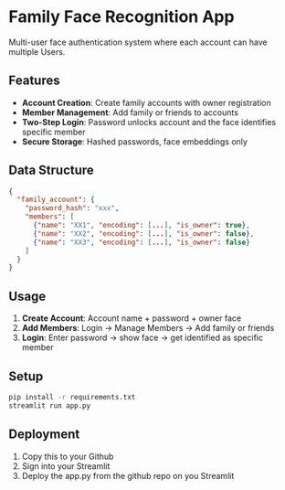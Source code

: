 # Family Face Recognition App

Multi-user face authentication system where each account can have multiple Users.

## Features
- **Account Creation**: Create family accounts with owner registration
- **Member Management**: Add family or friends to accounts
- **Two-Step Login**: Password unlocks account and the face identifies specific member
- **Secure Storage**: Hashed passwords, face embeddings only

## Data Structure
```json
{
  "family_account": {
    "password_hash": "xxx",
    "members": [
      {"name": "XX1", "encoding": [...], "is_owner": true},
      {"name": "XX2", "encoding": [...], "is_owner": false},
      {"name": "XX3", "encoding": [...], "is_owner": false}
    ]
  }
}
```

## Usage
1. **Create Account**: Account name + password + owner face
2. **Add Members**: Login → Manage Members → Add family or friends
3. **Login**: Enter password → show face → get identified as specific member

## Setup
```bash
pip install -r requirements.txt
streamlit run app.py
```

## Deployment
1. Copy this to your Github
2. Sign into your Streamlit
3. Deploy the app.py from the github repo on you Streamlit
